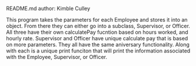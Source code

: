 README.md
author: Kimble Culley

This program takes the parameters for each Employee and stores it into an object.
From there they can either go into a subclass, Supervisor, or Officer.
All three have their own calculatePay fucntion based on hours worked, and hourly rate.
Supervisor and Officer have unique calculate pay that is based on more parameters.
They all have the same aniversary functionality. Along with each is a unique print
funciton that will print the information associated with the Employee, Supervisor, or Officer.